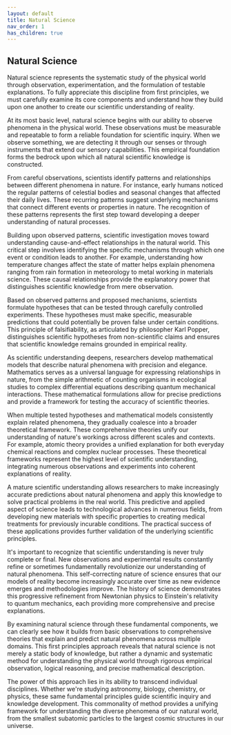 ```yaml
---
layout: default
title: Natural Science
nav_order: 1
has_children: true
---
```


## Natural Science

Natural science represents the systematic study of the physical world through observation, experimentation, and the formulation of testable explanations. To fully appreciate this discipline from first principles, we must carefully examine its core components and understand how they build upon one another to create our scientific understanding of reality.

At its most basic level, natural science begins with our ability to observe phenomena in the physical world. These observations must be measurable and repeatable to form a reliable foundation for scientific inquiry. When we observe something, we are detecting it through our senses or through instruments that extend our sensory capabilities. This empirical foundation forms the bedrock upon which all natural scientific knowledge is constructed.

From careful observations, scientists identify patterns and relationships between different phenomena in nature. For instance, early humans noticed the regular patterns of celestial bodies and seasonal changes that affected their daily lives. These recurring patterns suggest underlying mechanisms that connect different events or properties in nature. The recognition of these patterns represents the first step toward developing a deeper understanding of natural processes.

Building upon observed patterns, scientific investigation moves toward understanding cause-and-effect relationships in the natural world. This critical step involves identifying the specific mechanisms through which one event or condition leads to another. For example, understanding how temperature changes affect the state of matter helps explain phenomena ranging from rain formation in meteorology to metal working in materials science. These causal relationships provide the explanatory power that distinguishes scientific knowledge from mere observation.

Based on observed patterns and proposed mechanisms, scientists formulate hypotheses that can be tested through carefully controlled experiments. These hypotheses must make specific, measurable predictions that could potentially be proven false under certain conditions. This principle of falsifiability, as articulated by philosopher Karl Popper, distinguishes scientific hypotheses from non-scientific claims and ensures that scientific knowledge remains grounded in empirical reality.

As scientific understanding deepens, researchers develop mathematical models that describe natural phenomena with precision and elegance. Mathematics serves as a universal language for expressing relationships in nature, from the simple arithmetic of counting organisms in ecological studies to complex differential equations describing quantum mechanical interactions. These mathematical formulations allow for precise predictions and provide a framework for testing the accuracy of scientific theories.

When multiple tested hypotheses and mathematical models consistently explain related phenomena, they gradually coalesce into a broader theoretical framework. These comprehensive theories unify our understanding of nature's workings across different scales and contexts. For example, atomic theory provides a unified explanation for both everyday chemical reactions and complex nuclear processes. These theoretical frameworks represent the highest level of scientific understanding, integrating numerous observations and experiments into coherent explanations of reality.

A mature scientific understanding allows researchers to make increasingly accurate predictions about natural phenomena and apply this knowledge to solve practical problems in the real world. This predictive and applied aspect of science leads to technological advances in numerous fields, from developing new materials with specific properties to creating medical treatments for previously incurable conditions. The practical success of these applications provides further validation of the underlying scientific principles.

It's important to recognize that scientific understanding is never truly complete or final. New observations and experimental results constantly refine or sometimes fundamentally revolutionize our understanding of natural phenomena. This self-correcting nature of science ensures that our models of reality become increasingly accurate over time as new evidence emerges and methodologies improve. The history of science demonstrates this progressive refinement from Newtonian physics to Einstein's relativity to quantum mechanics, each providing more comprehensive and precise explanations.

By examining natural science through these fundamental components, we can clearly see how it builds from basic observations to comprehensive theories that explain and predict natural phenomena across multiple domains. This first principles approach reveals that natural science is not merely a static body of knowledge, but rather a dynamic and systematic method for understanding the physical world through rigorous empirical observation, logical reasoning, and precise mathematical description.

The power of this approach lies in its ability to transcend individual disciplines. Whether we're studying astronomy, biology, chemistry, or physics, these same fundamental principles guide scientific inquiry and knowledge development. This commonality of method provides a unifying framework for understanding the diverse phenomena of our natural world, from the smallest subatomic particles to the largest cosmic structures in our universe.
